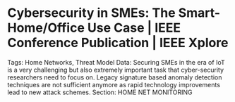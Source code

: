 # Cybersecurity in SMEs: The Smart-Home/Office Use Case | IEEE Conference Publication | IEEE Xplore

Tags: Home Networks, Threat Model
Data: Securing SMEs in the era of IoT is a very challenging but also extremely important task that cyber-security researchers need to focus on. Legacy signature based anomaly detection techniques are not sufficient anymore as rapid technology improvements lead to new attack schemes.
Section: HOME NET MONITORING